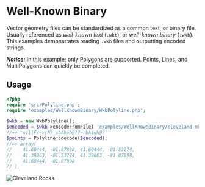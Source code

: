 # Well-Known Binary

Vector geometry files can be standardized as a common text, or binary file.
Usually referenced as *well-known text* (`.wkt`), or *well-known binary* (`.wkb`).
This examples demonstrates reading `.wkb` files and outputting encoded strings.

***Notice:***
In this example; only Polygons are supported. Points, Lines, and MultiPolygons
can quickly be completed.

## Usage

```php
<?php
require 'src/Polyline.php';
require 'examples/WellKnownBinary/WkbPolyline.php';

$wkb = new WkbPolyline();
$encoded = $wkb->encodeFromFile( 'examples/WellKnownBinary/cleveland-mbr.wkb' );
//=> 'wz||Fr~vrN?_sbAhwh@??~rbAiwh@?'
$points = Polyline::decode($encoded);
//=> array(
//    41.60444, -81.87898, 41.60444, -81.53274,
//    41.39063, -81.53274, 41.39063, -81.87898,
//    41.60444, -81.87898
// )
```
![Cleveland Rocks][cleveland]

[cleveland]: http://emcconville.com/Polyline/cleveland.png